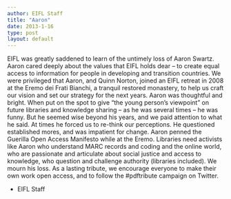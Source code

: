 ```yaml
---
author: EIFL Staff
title: "Aaron"
date: 2013-1-16
type: post
layout: default
---
```

EIFL was greatly saddened to learn of the untimely loss of Aaron Swartz. Aaron cared deeply about the values that EIFL holds dear – to create equal access to information for people in developing and transition countries. We were privileged that Aaron, and Quinn Norton, joined an EIFL retreat in 2008 at the Eremo dei Frati Bianchi, a tranquil restored monastery, to help us craft our vision and set our strategy for the next years. Aaron was thoughtful and bright. When put on the spot to give “the young person’s viewpoint” on future libraries and knowledge sharing – as he was several times – he was funny. But he seemed wise beyond his years, and we paid attention to what he said. At times he forced us to re-think our perceptions. He questioned established mores, and was impatient for change. Aaron penned the Guerilla Open Access Manifesto while at the Eremo.
Libraries need activists like Aaron who understand MARC records and coding and the online world, who are passionate and articulate about social justice and access to knowledge, who question and challenge authority (libraries included). We mourn his loss. As a lasting tribute, we encourage everyone to make their own work open access, and to follow the #pdftribute campaign on Twitter.
- EIFL Staff